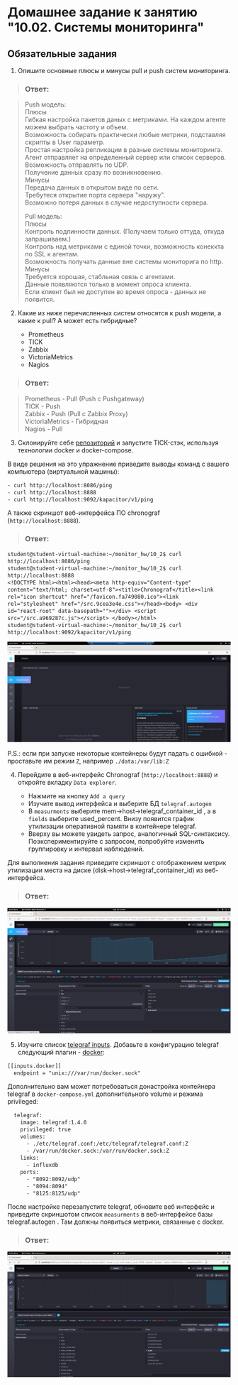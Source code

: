# Домашнее задание к занятию "10.02. Системы мониторинга"

## Обязательные задания

1. Опишите основные плюсы и минусы pull и push систем мониторинга.

> ### Ответ:

> Push модель:  
> Плюсы  
> Гибкая настройка пакетов даных с метриками. На каждом агенте можем выбрать частоту и объем.  
> Возможность собирать практически любые метрики, подставляя скрипты в User параметр.  
> Простая настройка репликации в разные системы мониторинга. Агент отправляет на определенный сервер или список серверов.  
> Возможность отправлять по UDP.  
> Получение данных сразу по возникновению.    
> Минусы  
> Передача данных в открытом виде по сети.  
> Требутеся открытие порта сервера "наружу".  
> Возможно потеря данных в случае недоступности сервера.  
>
> Pull модель:  
> Плюсы  
> Контроль подлинности данных. (Получаем только оттуда, откуда запрашиваем.)  
> Контроль над метриками с единой точки, возможность конеккта по SSL к агентам.  
> Возможность получать данные вне системы мониторига по http.    
> Минусы  
> Требуется хорошая, стабльная связь с агентами.  
> Данные появляются только в момент опроса клиента.  
> Если клиент был не доступен во время опроса - данных не появится.  


2. Какие из ниже перечисленных систем относятся к push модели, а какие к pull? А может есть гибридные?

    - Prometheus 
    - TICK
    - Zabbix
    - VictoriaMetrics
    - Nagios

> ### Ответ:

> Prometheus - Pull (Push с Pushgateway)  
> TICK - Push  
> Zabbix - Push (Pull с Zabbix Proxy)  
> VictoriaMetrics - Гибридная  
> Nagios - Pull  


3. Склонируйте себе [репозиторий](https://github.com/influxdata/sandbox/tree/master) и запустите TICK-стэк, 
используя технологии docker и docker-compose.

В виде решения на это упражнение приведите выводы команд с вашего компьютера (виртуальной машины):

    - curl http://localhost:8086/ping
    - curl http://localhost:8888
    - curl http://localhost:9092/kapacitor/v1/ping

А также скриншот веб-интерфейса ПО chronograf (`http://localhost:8888`). 

> ### Ответ: 

```
student@student-virtual-machine:~/monitor_hw/10_2$ curl http://localhost:8086/ping
student@student-virtual-machine:~/monitor_hw/10_2$ curl http://localhost:8888
<!DOCTYPE html><html><head><meta http-equiv="Content-type" content="text/html; charset=utf-8"><title>Chronograf</title><link rel="icon shortcut" href="/favicon.fa749080.ico"><link rel="stylesheet" href="/src.9cea3e4e.css"></head><body> <div id="react-root" data-basepath=""></div> <script src="/src.a969287c.js"></script> </body></html>
student@student-virtual-machine:~/monitor_hw/10_2$ curl http://localhost:9092/kapacitor/v1/ping
```

![Screenshot](https://github.com/EvgeshkaSPb/devops-netology/blob/main/10_2/screenshot/screen1.jpg)

P.S.: если при запуске некоторые контейнеры будут падать с ошибкой - проставьте им режим `Z`, например
`./data:/var/lib:Z`

4. Перейдите в веб-интерфейс Chronograf (`http://localhost:8888`) и откройте вкладку `Data explorer`.

    - Нажмите на кнопку `Add a query`
    - Изучите вывод интерфейса и выберите БД `telegraf.autogen`
    - В `measurments` выберите mem->host->telegraf_container_id , а в `fields` выберите used_percent. 
    Внизу появится график утилизации оперативной памяти в контейнере telegraf.
    - Вверху вы можете увидеть запрос, аналогичный SQL-синтаксису. 
    Поэкспериментируйте с запросом, попробуйте изменить группировку и интервал наблюдений.

Для выполнения задания приведите скриншот с отображением метрик утилизации места на диске 
(disk->host->telegraf_container_id) из веб-интерфейса.

> ### Ответ: 

![Screenshot2](https://github.com/EvgeshkaSPb/devops-netology/blob/main/10_2/screenshot/screen2.jpg)


5. Изучите список [telegraf inputs](https://github.com/influxdata/telegraf/tree/master/plugins/inputs). 
Добавьте в конфигурацию telegraf следующий плагин - [docker](https://github.com/influxdata/telegraf/tree/master/plugins/inputs/docker):
```
[[inputs.docker]]
  endpoint = "unix:///var/run/docker.sock"
```

Дополнительно вам может потребоваться донастройка контейнера telegraf в `docker-compose.yml` дополнительного volume и 
режима privileged:
```
  telegraf:
    image: telegraf:1.4.0
    privileged: true
    volumes:
      - ./etc/telegraf.conf:/etc/telegraf/telegraf.conf:Z
      - /var/run/docker.sock:/var/run/docker.sock:Z
    links:
      - influxdb
    ports:
      - "8092:8092/udp"
      - "8094:8094"
      - "8125:8125/udp"
```

После настройке перезапустите telegraf, обновите веб интерфейс и приведите скриншотом список `measurments` в 
веб-интерфейсе базы telegraf.autogen . Там должны появиться метрики, связанные с docker.

> ### Ответ: 

![Screenshot3](https://github.com/EvgeshkaSPb/devops-netology/blob/main/10_2/screenshot/screen3.jpg)
